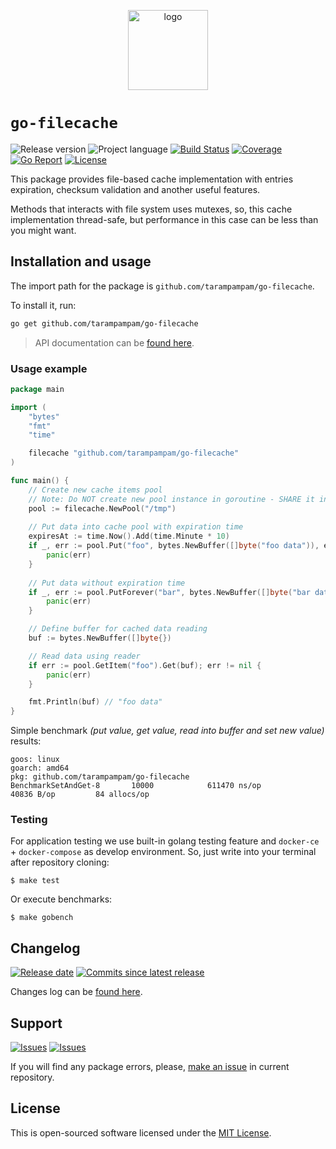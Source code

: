 <p align="center">
  <img src="https://hsto.org/webt/ek/0q/co/ek0qcotut4ioaifdup8nroyko2a.png" alt="logo" width="128" />
</p>

# `go-filecache`

![Release version][badge_release_version]
![Project language][badge_language]
[![Build Status][badge_build]][link_build]
[![Coverage][badge_coverage]][link_coverage]
[![Go Report][badge_goreport]][link_goreport]
[![License][badge_license]][link_license]

This package provides file-based cache implementation with entries expiration, checksum validation and another useful features.

Methods that interacts with file system uses mutexes, so, this cache implementation thread-safe, but performance in this case can be less than you might want.

## Installation and usage

The import path for the package is `github.com/tarampampam/go-filecache`.

To install it, run:

```bash
go get github.com/tarampampam/go-filecache
```

> API documentation can be [found here](https://godoc.org/github.com/tarampampam/go-filecache).

### Usage example

```go
package main

import (
    "bytes"
    "fmt"
    "time"

    filecache "github.com/tarampampam/go-filecache"
)

func main() {
    // Create new cache items pool
	// Note: Do NOT create new pool instance in goroutine - SHARE it instead
    pool := filecache.NewPool("/tmp")
    
    // Put data into cache pool with expiration time
    expiresAt := time.Now().Add(time.Minute * 10)
    if _, err := pool.Put("foo", bytes.NewBuffer([]byte("foo data")), expiresAt); err != nil {
        panic(err)
    }
    
    // Put data without expiration time
    if _, err := pool.PutForever("bar", bytes.NewBuffer([]byte("bar data"))); err != nil {
        panic(err)
    }

    // Define buffer for cached data reading
    buf := bytes.NewBuffer([]byte{})

    // Read data using reader
    if err := pool.GetItem("foo").Get(buf); err != nil {
        panic(err)
    }

    fmt.Println(buf) // "foo data"
}
```

Simple benchmark _(put value, get value, read into buffer and set new value)_ results:

```
goos: linux
goarch: amd64
pkg: github.com/tarampampam/go-filecache
BenchmarkSetAndGet-8       10000            611470 ns/op           40836 B/op         84 allocs/op
```

### Testing

For application testing we use built-in golang testing feature and `docker-ce` + `docker-compose` as develop environment. So, just write into your terminal after repository cloning:

```shell
$ make test
```

Or execute benchmarks:

```shell
$ make gobench
```

## Changelog

[![Release date][badge_release_date]][link_releases]
[![Commits since latest release][badge_commits_since_release]][link_commits]

Changes log can be [found here][link_changes_log].

## Support

[![Issues][badge_issues]][link_issues]
[![Issues][badge_pulls]][link_pulls]

If you will find any package errors, please, [make an issue][link_create_issue] in current repository.

## License

This is open-sourced software licensed under the [MIT License][link_license].

[badge_build]:https://img.shields.io/github/workflow/status/tarampampam/go-filecache/build?maxAge=30&logo=github
[badge_coverage]:https://img.shields.io/codecov/c/github/tarampampam/go-filecache/master.svg?maxAge=30
[badge_goreport]:https://goreportcard.com/badge/github.com/tarampampam/go-filecache
[badge_size_latest]:https://images.microbadger.com/badges/image/tarampampam/go-filecache.svg
[badge_release_version]:https://img.shields.io/github/release/tarampampam/go-filecache.svg?maxAge=30
[badge_language]:https://img.shields.io/github/go-mod/go-version/tarampampam/go-filecache?longCache=true
[badge_license]:https://img.shields.io/github/license/tarampampam/go-filecache.svg?longCache=true
[badge_release_date]:https://img.shields.io/github/release-date/tarampampam/go-filecache.svg?maxAge=180
[badge_commits_since_release]:https://img.shields.io/github/commits-since/tarampampam/go-filecache/latest.svg?maxAge=45
[badge_issues]:https://img.shields.io/github/issues/tarampampam/go-filecache.svg?maxAge=45
[badge_pulls]:https://img.shields.io/github/issues-pr/tarampampam/go-filecache.svg?maxAge=45
[link_goreport]:https://goreportcard.com/report/github.com/tarampampam/go-filecache

[link_coverage]:https://codecov.io/gh/tarampampam/go-filecache
[link_build]:https://github.com/tarampampam/go-filecache/actions
[link_license]:https://github.com/tarampampam/go-filecache/blob/master/LICENSE
[link_releases]:https://github.com/tarampampam/go-filecache/releases
[link_commits]:https://github.com/tarampampam/go-filecache/commits
[link_changes_log]:https://github.com/tarampampam/go-filecache/blob/master/CHANGELOG.md
[link_issues]:https://github.com/tarampampam/go-filecache/issues
[link_create_issue]:https://github.com/tarampampam/go-filecache/issues/new/choose
[link_pulls]:https://github.com/tarampampam/go-filecache/pulls
